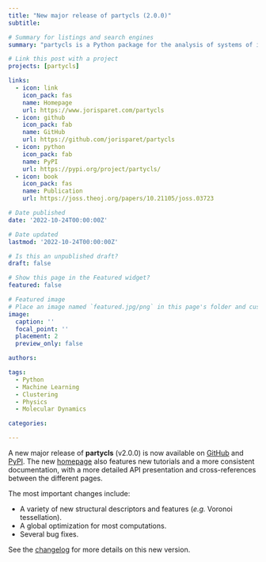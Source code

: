 ```yaml
---
title: "New major release of partycls (2.0.0)"
subtitle: 

# Summary for listings and search engines
summary: "partycls is a Python package for the analysis of systems of interacting particles using unsupervised machine learning methods. A new major release (2.0.0) was just published."

# Link this post with a project
projects: [partycls]

links:
  - icon: link
    icon_pack: fas
    name: Homepage
    url: https://www.jorisparet.com/partycls
  - icon: github
    icon_pack: fab
    name: GitHub
    url: https://github.com/jorisparet/partycls
  - icon: python
    icon_pack: fab
    name: PyPI
    url: https://pypi.org/project/partycls/
  - icon: book
    icon_pack: fas
    name: Publication
    url: https://joss.theoj.org/papers/10.21105/joss.03723

# Date published
date: '2022-10-24T00:00:00Z'

# Date updated
lastmod: '2022-10-24T00:00:00Z'

# Is this an unpublished draft?
draft: false

# Show this page in the Featured widget?
featured: false

# Featured image
# Place an image named `featured.jpg/png` in this page's folder and customize its options here.
image:
  caption: ''
  focal_point: ''
  placement: 2
  preview_only: false

authors:

tags:
  - Python
  - Machine Learning
  - Clustering
  - Physics
  - Molecular Dynamics

categories:

---
```


A new major release of **partycls** (v2.0.0) is now available on [GitHub](https://github.com/jorisparet/partycls) and [PyPI](https://pypi.org/project/partycls/). The new [homepage](https://www.jorisparet.com/partycls) also features new tutorials and a more consistent documentation, with a more detailed API presentation and cross-references between the different pages.

The most important changes include:
- A variety of new structural descriptors and features (*e.g.* Voronoi tessellation).
- A global optimization for most computations.
- Several bug fixes.

See the [changelog](https://www.jorisparet.com/partycls/changelog.html) for more details on this new version.